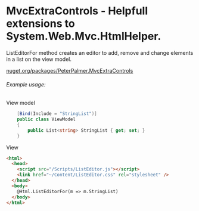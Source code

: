 MvcExtraControls - Helpfull extensions to System.Web.Mvc.HtmlHelper.
====================================================================

ListEditorFor method creates an editor to add, remove and change elements in a list on the view model.

[nuget.org/packages/PeterPalmer.MvcExtraControls](https://www.nuget.org/packages/PeterPalmer.MvcExtraControls)


###### Example usage:
View model
```csharp
    [Bind(Include = "StringList")]
    public class ViewModel
    {
        public List<string> StringList { get; set; }
    }
```
View
```Html
<html>
  <head>
    <script src="/Scripts/ListEditor.js"></script>
    <link href="~/Content/ListEditor.css" rel="stylesheet" />
  </head>
  <body>
    @Html.ListEditorFor(m => m.StringList)
  </body>
</html>
```